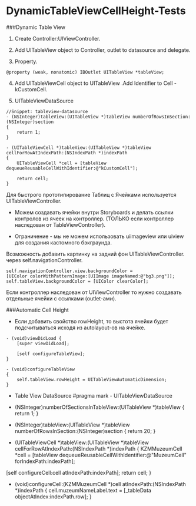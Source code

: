 DynamicTableViewCellHeight-Tests
==

###Dynamic Table View

1. Create Controller:UIViewController.

2. Add UITableView object to Controller, outlet to datasource and delegate.

3. Property.

```objc
@property (weak, nonatomic) IBOutlet UITableView *tableView;
```

4. Add UITableViewCell object to UITableView .Add Identifier to Cell - kCustomCell.

5. UITableViewDataSource

```objc
//Snippet: tableview-datasource
- (NSInteger)tableView:(UITableView *)tableView numberOfRowsInSection:(NSInteger)section
{
    return 1;
}

- (UITableViewCell *)tableView:(UITableView *)tableView cellForRowAtIndexPath:(NSIndexPath *)indexPath
{
    UITableViewCell *cell = [tableView dequeueReusableCellWithIdentifier:@"kCustomCell"];

    return cell;
}
```

Для быстрого прототипирование Таблиц с Ячейками используется UITableViewController.

* Можем создавать ячейки внутри Storyboards и делать ссылки контролов из ячеек на контроллер. (ТОЛЬКО если контроллер наследован от TableViewController).

* Ограничение - мы не можем использовать uiimageview или uiview для создания кастомного бэкграунда.

Возможность добавить картинку на задний фон UITableViewController. через self.navigationController.

```objc
self.navigationController.view.backgroundColor =
[UIColor colorWithPatternImage:[UIImage imageNamed:@"bg3.png"]];
self.tableView.backgroundColor = [UIColor clearColor];
```

Если контроллер наследован от UIViewController то нужно создавать отдельные ячейки с ссылками (outlet-aми).

###Automatic Cell Height

* Если добавить свойство rowHeight, то выстота ячейки будет подсчитываться исходя из autolayout-ов на ячейке.

```objc
- (void)viewDidLoad {
    [super viewDidLoad];

    [self configureTableView];
}

- (void)configureTableView
{
    self.tableView.rowHeight = UITableViewAutomaticDimension;
}
```

* Table View DataSource
#pragma mark - UITableViewDataSource

- (NSInteger)numberOfSectionsInTableView:(UITableView *)tableView
{
return 1;
}

- (NSInteger)tableView:(UITableView *)tableView numberOfRowsInSection:(NSInteger)section
{
return 20;
}

- (UITableViewCell *)tableView:(UITableView *)tableView cellForRowAtIndexPath:(NSIndexPath *)indexPath
{
KZMMuzeumCell *cell = [tableView dequeueReusableCellWithIdentifier:@"MuzeumCell" forIndexPath:indexPath];

[self configureCell:cell atIndexPath:indexPath];
return cell;
}

- (void)configureCell:(KZMMuzeumCell *)cell atIndexPath:(NSIndexPath *)indexPath
{
cell.muzeumNameLabel.text = [_tableData objectAtIndex:indexPath.row];
}



